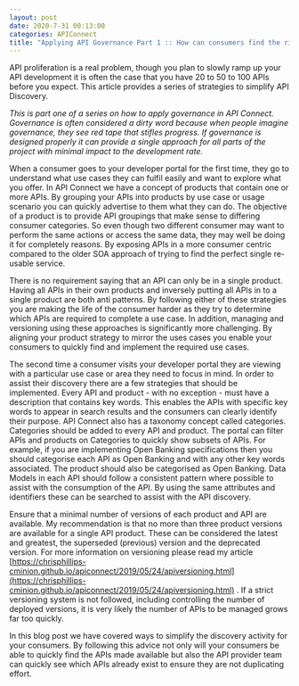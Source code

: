 ```yaml
---
layout: post
date: 2020-7-31 00:13:00
categories: APIConnect
title: "Applying API Governance Part 1 :: How can consumers find the right APIs?"
---
```


API proliferation is a real problem, though you plan to slowly ramp up your API development it is often the case that you have 20 to 50 to 100 APIs before you expect.  This article provides a series of strategies to simplify API Discovery.

<!--more-->
*This is part one of a series on how to apply governance in API Connect.  Governance is often considered a dirty word because when people imagine governance, they see red tape that stifles progress. If governance is designed properly it can provide a single approach for all parts of the project with minimal impact to the development rate.*

When a consumer goes to your developer portal for the first time, they go to understand what use cases they can fulfil easily and want to explore what you offer.  In API Connect we have a concept of products that contain one or more APIs. By grouping your APIs into products by use case or usage scenario you can quickly advertise to them what they can do.  The objective of a product is to provide API groupings that make sense to differing consumer categories. So even though two different consumer may want to perform the same actions or access  the same data, they may well be doing it for completely reasons. By exposing APIs in a more consumer centric compared to the older SOA approach of trying to find the perfect single re-usable service.

 There is no requirement saying that an API can only be in a single product. Having all APIs in their own products and inversely putting all APIs in to a single product are both anti patterns. By following either of these strategies you are making the life of the consumer harder as they try to determine which APIs are required to complete a use case. In addition, managing and versioning using these approaches is significantly more challenging.  By aligning your product strategy to mirror the uses cases you enable your consumers to quickly find and implement the required use cases.

The second time a consumer visits your developer portal they are viewing with a particular use case or area they need to focus in mind. In order to assist their discovery there are a few strategies that should be implemented. Every API and product - with no exception - must have a description that contains key words. This enables the APIs with specific key words to appear in search results and the consumers can clearly identify their purpose.  API Connect also has a taxonomy concept called categories. Categories should be added to every API and product. The portal can filter APIs and products on Categories to quickly show subsets of APIs. For example, if you are implementing Open Banking specifications then you should categorise each API as Open Banking and with any other key words associated. The product should also be categorised as Open Banking. Data Models in each API should follow a consistent pattern where possible to assist with the consumption of the API. By using the same attributes and identifiers these can be searched to assist with the API discovery.

Ensure that a minimal number of versions of each product and API are available. My recommendation is that no more than three product versions are available for a single API product. These can be considered the latest and greatest, the superseded (previous) version and the deprecated version. For more information on versioning please read my article [https://chrisphillips-cminion.github.io/apiconnect/2019/05/24/apiversioning.html](https://chrisphillips-cminion.github.io/apiconnect/2019/05/24/apiversioning.html) . If a strict versioning system is not followed, including controlling the number of deployed versions, it is very likely the number of APIs to be managed grows far too quickly.

In this blog post we have covered ways to simplify the discovery activity for your consumers. By following this advice not only will your consumers be able to quickly find the APIs made available but also the API provider team can quickly see which APIs already exist to ensure they are not duplicating effort.
